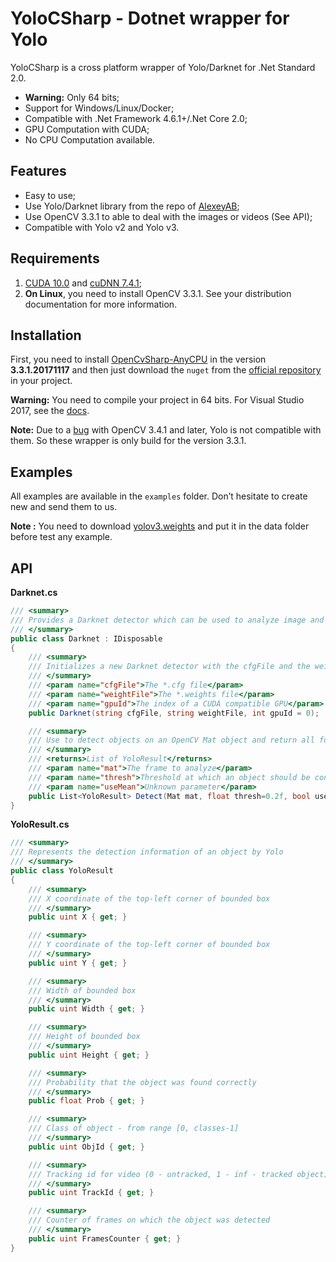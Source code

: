 # YoloCSharp -  Dotnet wrapper  for Yolo

YoloCSharp is a cross platform wrapper of Yolo/Darknet for .Net Standard 2.0.

- **Warning:** Only 64 bits;
- Support for Windows/Linux/Docker;
- Compatible with .Net Framework 4.6.1+/.Net Core 2.0;
- GPU Computation with CUDA;
- No CPU Computation available.

## Features

- Easy to use;
- Use Yolo/Darknet library from the repo of [AlexeyAB](https://github.com/AlexeyAB/darknet);
- Use OpenCV 3.3.1 to able to deal with the images or videos (See API);
- Compatible with Yolo v2 and Yolo v3.

## Requirements

1. [CUDA 10.0](https://developer.nvidia.com/cuda-downloads) and [cuDNN 7.4.1](https://developer.nvidia.com/cudnn);
2. **On Linux**, you need to install OpenCV 3.3.1. See your distribution documentation for more information.

## Installation

First, you need to install [OpenCvSharp-AnyCPU](https://github.com/shimat/opencvsharp) in the version **3.3.1.20171117** and then just download the `nuget` from the [official repository](https://www.nuget.org/packages/YoloCSharp/) in your project.

**Warning:** You need to compile your project in 64 bits. For Visual Studio 2017, see the [docs](https://docs.microsoft.com/en-us/visualstudio/ide/how-to-configure-projects-to-target-platforms?view=vs-2017).

**Note:** Due to a [bug](https://github.com/AlexeyAB/darknet/issues/500#issuecomment-375927822) with OpenCV 3.4.1 and later, Yolo is not compatible with them. So these wrapper is only build for the version 3.3.1.

## Examples

All examples are available in the `examples` folder. Don’t hesitate to create new and send them to us.

**Note :** You need to download [yolov3.weights](https://pjreddie.com/media/files/yolov3.weights) and put it in the data folder before test any example. 

## API

**Darknet.cs**

```csharp
/// <summary>
/// Provides a Darknet detector which can be used to analyze image and find all detectable objects inside
/// </summary>
public class Darknet : IDisposable
{
	/// <summary>
	/// Initializes a new Darknet detector with the cfgFile and the weightFile
	/// </summary>
	/// <param name="cfgFile">The *.cfg file</param>
	/// <param name="weightFile">The *.weights file</param>
	/// <param name="gpuId">The index of a CUDA compatible GPU</param>
	public Darknet(string cfgFile, string weightFile, int gpuId = 0);

	/// <summary>
	/// Use to detect objects on an OpenCV Mat object and return all found objects
	/// </summary>
	/// <returns>List of YoloResult</returns>
	/// <param name="mat">The frame to analyze</param>
	/// <param name="thresh">Threshold at which an object should be confirmed</param>
	/// <param name="useMean">Unknown parameter</param>
	public List<YoloResult> Detect(Mat mat, float thresh=0.2f, bool useMean=false);
}
```

**YoloResult.cs**

```csharp
/// <summary>
/// Represents the detection information of an object by Yolo
/// </summary>
public class YoloResult
{
	/// <summary>
	/// X coordinate of the top-left corner of bounded box
	/// </summary>
	public uint X { get; }

	/// <summary>
	/// Y coordinate of the top-left corner of bounded box
	/// </summary>
	public uint Y { get; }

	/// <summary>
	/// Width of bounded box
	/// </summary>
	public uint Width { get; }

	/// <summary>
	/// Height of bounded box
	/// </summary>
	public uint Height { get; }

	/// <summary>
	/// Probability that the object was found correctly
	/// </summary>
	public float Prob { get; }

	/// <summary>
	/// Class of object - from range [0, classes-1]
	/// </summary>
	public uint ObjId { get; }

	/// <summary>
	/// Tracking id for video (0 - untracked, 1 - inf - tracked object)
	/// </summary>
	public uint TrackId { get; }

	/// <summary>
	/// Counter of frames on which the object was detected
	/// </summary>
	public uint FramesCounter { get; }
}
```

